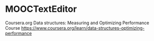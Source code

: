 # MOOCTextEditor
Coursera.org Data structures: Measuring and Optimizing Performance Course
https://www.coursera.org/learn/data-structures-optimizing-performance
